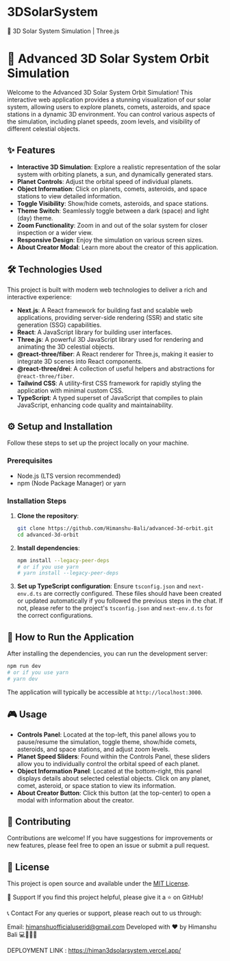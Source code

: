 # 3DSolarSystem
🌌 3D Solar System Simulation | Three.js  
# 🚀 Advanced 3D Solar System Orbit Simulation

Welcome to the Advanced 3D Solar System Orbit Simulation! This interactive web application provides a stunning visualization of our solar system, allowing users to explore planets, comets, asteroids, and space stations in a dynamic 3D environment. You can control various aspects of the simulation, including planet speeds, zoom levels, and visibility of different celestial objects.

## ✨ Features

*   **Interactive 3D Simulation**: Explore a realistic representation of the solar system with orbiting planets, a sun, and dynamically generated stars.
*   **Planet Controls**: Adjust the orbital speed of individual planets.
*   **Object Information**: Click on planets, comets, asteroids, and space stations to view detailed information.
*   **Toggle Visibility**: Show/hide comets, asteroids, and space stations.
*   **Theme Switch**: Seamlessly toggle between a dark (space) and light (day) theme.
*   **Zoom Functionality**: Zoom in and out of the solar system for closer inspection or a wider view.
*   **Responsive Design**: Enjoy the simulation on various screen sizes.
*   **About Creator Modal**: Learn more about the creator of this application.

## 🛠️ Technologies Used

This project is built with modern web technologies to deliver a rich and interactive experience:

*   **Next.js**: A React framework for building fast and scalable web applications, providing server-side rendering (SSR) and static site generation (SSG) capabilities.
*   **React**: A JavaScript library for building user interfaces.
*   **Three.js**: A powerful 3D JavaScript library used for rendering and animating the 3D celestial objects.
*   **@react-three/fiber**: A React renderer for Three.js, making it easier to integrate 3D scenes into React components.
*   **@react-three/drei**: A collection of useful helpers and abstractions for `@react-three/fiber`.
*   **Tailwind CSS**: A utility-first CSS framework for rapidly styling the application with minimal custom CSS.
*   **TypeScript**: A typed superset of JavaScript that compiles to plain JavaScript, enhancing code quality and maintainability.

## ⚙️ Setup and Installation

Follow these steps to set up the project locally on your machine.

### Prerequisites

*   Node.js (LTS version recommended)
*   npm (Node Package Manager) or yarn

### Installation Steps

1.  **Clone the repository**:
    ```bash
    git clone https://github.com/Himanshu-Bali/advanced-3d-orbit.git
    cd advanced-3d-orbit
    ```

2.  **Install dependencies**:
    ```bash
    npm install --legacy-peer-deps
    # or if you use yarn
    # yarn install --legacy-peer-deps
    ```

3.  **Set up TypeScript configuration**:
    Ensure `tsconfig.json` and `next-env.d.ts` are correctly configured. These files should have been created or updated automatically if you followed the previous steps in the chat. If not, please refer to the project's `tsconfig.json` and `next-env.d.ts` for the correct configurations.

## 🚀 How to Run the Application

After installing the dependencies, you can run the development server:

```bash
npm run dev
# or if you use yarn
# yarn dev
```

The application will typically be accessible at `http://localhost:3000`.

## 🎮 Usage

*   **Controls Panel**: Located at the top-left, this panel allows you to pause/resume the simulation, toggle theme, show/hide comets, asteroids, and space stations, and adjust zoom levels.
*   **Planet Speed Sliders**: Found within the Controls Panel, these sliders allow you to individually control the orbital speed of each planet.
*   **Object Information Panel**: Located at the bottom-right, this panel displays details about selected celestial objects. Click on any planet, comet, asteroid, or space station to view its information.
*   **About Creator Button**: Click this button (at the top-center) to open a modal with information about the creator.

## 🤝 Contributing

Contributions are welcome! If you have suggestions for improvements or new features, please feel free to open an issue or submit a pull request.

## 📄 License

This project is open source and available under the [MIT License](LICENSE).

🤝 Support
If you find this project helpful, please give it a ⭐️ on GitHub!

📞 Contact
For any queries or support, please reach out to us through:

Email: himanshuofficialuserid@gmail.com
Developed with ❤️ by Himanshu Bali 💻👨‍💻🚀

DEPLOYMENT LINK : https://himan3dsolarsystem.vercel.app/
